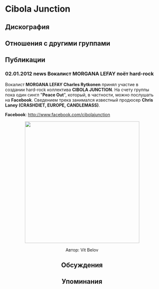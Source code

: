 # Cibola Junction



## Дискография


## Отношения с другими группами


## Публикации

### 02.01.2012 news Вокалист MORGANA LEFAY поёт hard-rock

<P>Вокалист<STRONG> MORGANA LEFAY Charles Rytkonen</STRONG> принял участие в создании hard-rock коллектива <STRONG>CIBOLA JUNCTION</STRONG>. На счету группы пока один сингл "<STRONG>Peace Out</STRONG>", который, в частности, можно послушать на <STRONG>Facebook</STRONG>. Сведением трека занимался известный продюсер <STRONG>Chris Laney (CRASHDIET, EUROPE, CANDLEMASS)</STRONG>.</P>
<P><STRONG>Facebook</STRONG>: <A href="http://www.facebook.com/cibolajunction">http://www.facebook.com/cibolajunction</A></P>
<P><center><IMG height=400 src="/images/news_rus/2012.01/22453.jpg" width=375 border=0></P>
Автор: Vit Belov


## Обсуждения


## Упоминания

